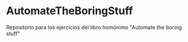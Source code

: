 # AutomateTheBoringStuff
Repositorio para los ejercicios del libro homónimo "Automate the boring stuff"
